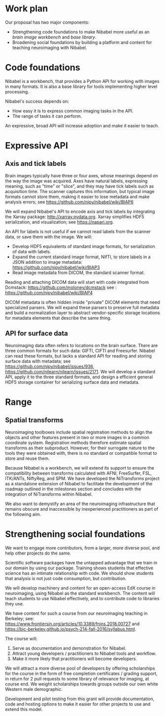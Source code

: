 # Work plan

<!---
Provide a description of the proposed work the applicants are requesting
funding for, including resources the applicants will provide that are not
part of the requested funding. For software development related work (e.g.,
engineering, product design, user research), specify how the work fits into
the existing software project roadmap. For community outreach related
activities (e.g., sprints, training), specify how these activities will be
organized, the target audience, and expected outcomes (maximum of 750 words).
-->

Our proposal has two major components:

* Strengthening code foundations to make Nibabel more useful as an *brain
  image workbench* and *base library*.
* Broadening social foundations by building a platform and content for
  teaching neuroimaging with Nibabel.

Code foundations
================
Nibabel is a workbench, that provides a Python API for working with images in
many formats.  It is also a base library for tools implementing higher level
processing.

Nibabel's success depends on:

* How easy it is to express common imaging tasks in the API.
* The range of tasks it can perform.

An expressive, broad API will increase adoption and make it easier to teach.

Expressive API
==============

Axis and tick labels
--------------------
Brain images typically have three or four axes, whose meanings depend on the
way the image was acquired.  Axes have natural labels, expressing meaning,
such as "time" or "slice", and they may have tick labels such as acquisition
time.  The scanner captures this information, but typical image formats cannot
store them, making it easier to lose metadata and make analysis errors; see https://github.com/nipy/nibabel/wiki/BIAP6

We will expand Nibabel's API to encode axis and tick labels by integrating the
Xarray package: http://xarray.pydata.org.  Xarray simplifies HDF5
serialization, and visualization; see https://napari.org.

An API for labels is not useful if we cannot read labels from the scanner
data, or save them with the image.  We will:

* Develop HDF5 equivalents of standard image formats, for serialization of
  data with labels.
* Expand the current standard image format, NIfTI, to store labels in a JSON
  addition to image metadata: https://github.com/nipy/nibabel/wiki/BIAP3
* Read image metadata from DICOM, the standard scanner format.

Reading and attaching DICOM data will start with code integrated from
Dcmstack: https://github.com/moloney/dcmstack see
: https://github.com/nipy/nibabel/wiki/BIAP4

DICOM metadata is often hidden inside "private" DICOM elements that need
specialized parsers. We will expand these parsers to preserve full metadata and
build a normalization layer to abstract vendor-specific storage locations for
metadata elements that describe the same thing.

API for surface data
--------------------
Neuroimaging data often refers to locations on the brain surface.  There are
three common formats for such data: GIFTI, CIFTI and Freesurfer.  Nibabel can
read these formats, but lacks a standard API for reading and storing
surface data with metadata; see https://github.com/nipy/nibabel/issues/936, 
https://github.com/nilearn/nilearn/issues/2171.  We will develop a standard
API, apply it to the three standard formats, and design a efficient general
HDF5 storage container for serializing surface data and metadata.

Range
=====

Spatial transforms
------------------
Neuroimaging toolboxes include spatial registration methods to align the objects
and other features present in two or more images in a common coordinate system.
Registration methods therefore estimate spatial transforms as their subproduct.
However, for their surrogate nature to the tools they were obtained with,
there is no standard or compatible format to store and reuse them.

Because Nibabel is a workbench, we will extend its support to ensure the compatibility
between transforms calculated with AFNI, FreeSurfer, FSL, ITK/ANTs, NiftyReg, and SPM.
We have developed the NiTransforms project as a standalone extension of Nibabel to
facilitate the development of the roadmap outlined in the milestones section
and concludes with the integration of NiTransforms within Nibabel.

We also want to demystify an area of the neuroimaging infrastructure that remains
obscure and inaccessible by inexperienced practitioners as part of the following
aim.

Strengthening social foundations
================================
We want to engage more contributors, from a larger, more diverse pool, and help
other projects do the same.

Scientific software packages have the untapped advantage that we train in our
domain by using our package.  Training shows students that effective science
has an intimate relationship with code. We should show students that analysis
is not just code consumption, but contribution.

We will develop machinery and content for an open-access EdX course in
neuroimaging, using Nibabel as the standard workbench.  The content will teach
students to use Nibabel effectively, and to contribute code to libraries they
use.

We have content for such a course from our neuroimaging teaching in
Berkeley; see: https://www.frontiersin.org/articles/10.3389/fnins.2018.00727
and https://bic-berkeley.github.io/psych-214-fall-2016/syllabus.html.

The course will:

1. Serve as documentation and demonstration for Nibabel.
2. Attract young developers / practitioners to Nibabel tools and workflow.
3. Make it more likely that practitioners will become developers.

We will attract a more diverse pool of developers by offering scholarships
for the course in the form of free completion certificates / grading
support, in return for 2 pull requests to some library of relevance for
imaging, at course end.  We weight scholarships towards groups outside our own
white Western male demographic.

Development and pilot testing from this grant will provide documentation, code
and hosting options to make it easier for other projects to use and extend
this model.
